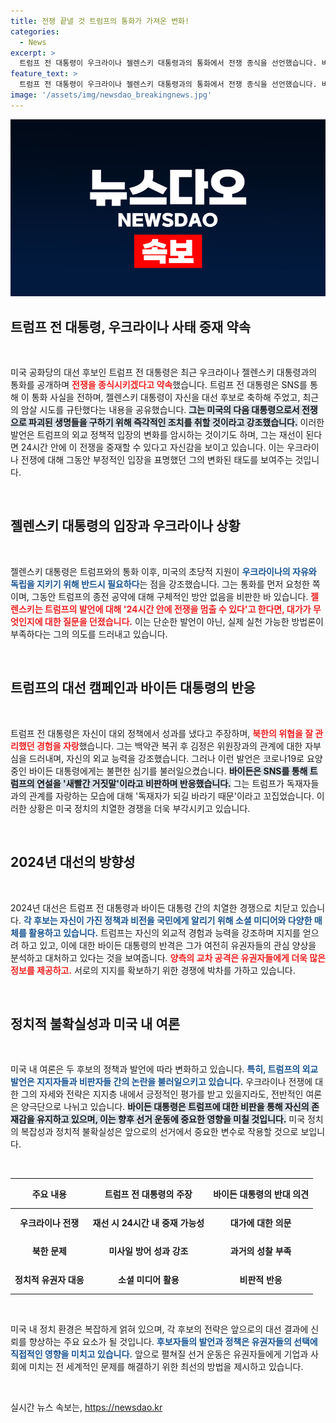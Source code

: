 ```yaml
---
title: 전쟁 끝낼 것 트럼프의 통화가 가져온 변화!
categories:
  - News
excerpt: >
  트럼프 전 대통령이 우크라이나 젤렌스키 대통령과의 통화에서 전쟁 종식을 선언했습니다. 바이든 대통령은 SNS를 통해 강력 반박하며 트럼프의 발언을 새빨간 거짓말이라 칭했습니다.
feature_text: >
  트럼프 전 대통령이 우크라이나 젤렌스키 대통령과의 통화에서 전쟁 종식을 선언했습니다. 바이든 대통령은 SNS를 통해 강력 반박하며 트럼프의 발언을 새빨간 거짓말이라 칭했습니다.
image: '/assets/img/newsdao_breakingnews.jpg'
---
```


<p><img src="/assets/img/newsdao_breakingnews.jpg" alt="implanttips 속보" /></p>

<h2 data-ke-size="size26">트럼프 전 대통령, 우크라이나 사태 중재 약속</h2>

<p data-ke-size="size16">&nbsp;</p>

<p data-ke-size="size16">미국 공화당의 대선 후보인 트럼프 전 대통령은 최근 우크라이나 젤렌스키 대통령과의 통화를 공개하며 <b><span style="color: #ee2323;">전쟁을 종식시키겠다고 약속</span></b>했습니다. 트럼프 전 대통령은 SNS를 통해 이 통화 사실을 전하며, 젤렌스키 대통령이 자신을 대선 후보로 축하해 주었고, 최근의 암살 시도를 규탄했다는 내용을 공유했습니다. <b><span style="background-color: #21538527;">그는 미국의 다음 대통령으로서 전쟁으로 파괴된 생명들을 구하기 위해 즉각적인 조치를 취할 것이라고 강조했습니다.</span></b> 이러한 발언은 트럼프의 외교 정책적 입장의 변화를 암시하는 것이기도 하며, 그는 재선이 된다면 24시간 안에 이 전쟁을 중재할 수 있다고 자신감을 보이고 있습니다. 이는 우크라이나 전쟁에 대해 그동안 부정적인 입장을 표명했던 그의 변화된 태도를 보여주는 것입니다.</p>

<p data-ke-size="size16">&nbsp;</p>

<h2 data-ke-size="size26">젤렌스키 대통령의 입장과 우크라이나 상황</h2>

<p data-ke-size="size16">&nbsp;</p>

<p data-ke-size="size16">젤렌스키 대통령은 트럼프와의 통화 이후, 미국의 초당적 지원이 <b><span style="color: #1a5490;">우크라이나의 자유와 독립을 지키기 위해 반드시 필요하다</span></b>는 점을 강조했습니다. 그는 통화를 먼저 요청한 쪽이며, 그동안 트럼프의 종전 공약에 대해 구체적인 방안 없음을 비판한 바 있습니다. <b><span style="color: #ee2323;">젤렌스키는 트럼프의 발언에 대해 '24시간 안에 전쟁을 멈출 수 있다'고 한다면, 대가가 무엇인지에 대한 질문을 던졌습니다.</span></b> 이는 단순한 발언이 아닌, 실제 실천 가능한 방법론이 부족하다는 그의 의도를 드러내고 있습니다.</p>

<p data-ke-size="size16">&nbsp;</p>

<h2 data-ke-size="size26">트럼프의 대선 캠페인과 바이든 대통령의 반응</h2>

<p data-ke-size="size16">&nbsp;</p>

<p data-ke-size="size16">트럼프 전 대통령은 자신이 대외 정책에서 성과를 냈다고 주장하며, <b><span style="color: #ee2323;">북한의 위협을 잘 관리했던 경험을 자랑</span></b>했습니다. 그는 백악관 복귀 후 김정은 위원장과의 관계에 대한 자부심을 드러내며, 자신의 외교 능력을 강조했습니다. 그러나 이런 발언은 코로나19로 요양 중인 바이든 대통령에게는 불편한 심기를 불러일으켰습니다. <b><span style="background-color: #21538527;">바이든은 SNS를 통해 트럼프의 연설을 '새빨간 거짓말'이라고 비판하며 반응했습니다.</span></b> 그는 트럼프가 독재자들과의 관계를 자랑하는 모습에 대해 '독재자가 되길 바라기 때문'이라고 꼬집었습니다. 이러한 상황은 미국 정치의 치열한 경쟁을 더욱 부각시키고 있습니다.</p>

<p data-ke-size="size16">&nbsp;</p>

<h2 data-ke-size="size26">2024년 대선의 방향성</h2>

<p data-ke-size="size16">&nbsp;</p>

<p data-ke-size="size16">2024년 대선은 트럼프 전 대통령과 바이든 대통령 간의 치열한 경쟁으로 치닫고 있습니다. <b><span style="color: #1a5490;">각 후보는 자신이 가진 정책과 비전을 국민에게 알리기 위해 소셜 미디어와 다양한 매체를 활용하고 있습니다.</span></b> 트럼프는 자신의 외교적 경험과 능력을 강조하며 지지를 얻으려 하고 있고, 이에 대한 바이든 대통령의 반격은 그가 여전히 유권자들의 관심 양상을 분석하고 대처하고 있다는 것을 보여줍니다. <b><span style="color: #ee2323;">양측의 교차 공격은 유권자들에게 더욱 많은 정보를 제공하고.</span></b> 서로의 지지를 확보하기 위한 경쟁에 박차를 가하고 있습니다.</p>

<p data-ke-size="size16">&nbsp;</p>

<h2 data-ke-size="size26">정치적 불확실성과 미국 내 여론</h2>

<p data-ke-size="size16">&nbsp;</p>

<p data-ke-size="size16">미국 내 여론은 두 후보의 정책과 발언에 따라 변화하고 있습니다. <b><span style="color: #1a5490;">특히, 트럼프의 외교 발언은 지지자들과 비판자들 간의 논란을 불러일으키고 있습니다.</span></b> 우크라이나 전쟁에 대한 그의 자세와 전략은 지지층 내에서 긍정적인 평가를 받고 있을지라도, 전반적인 여론은 양극단으로 나뉘고 있습니다. <b><span style="background-color: #21538527;">바이든 대통령은 트럼프에 대한 비판을 통해 자신의 존재감을 유지하고 있으며, 이는 향후 선거 운동에 중요한 영향을 미칠 것입니다.</span></b> 미국 정치의 복잡성과 정치적 불확실성은 앞으로의 선거에서 중요한 변수로 작용할 것으로 보입니다.</p>

<p data-ke-size="size16">&nbsp;</p>

<table style="width: 100%; border-collapse: collapse;">
    <thead>
        <tr>
            <th style="text-align: center; height: 40px;"><b>주요 내용</b></th>
            <th style="text-align: center; height: 40px;"><b>트럼프 전 대통령의 주장</b></th>
            <th style="text-align: center; height: 40px;"><b>바이든 대통령의 반대 의견</b></th>
        </tr>
    </thead>
    <tbody>
        <tr>
            <td style="text-align: center; height: 40px;"><b>우크라이나 전쟁</b></td>
            <td style="text-align: center; height: 40px;"><b>재선 시 24시간 내 중재 가능성</b></td>
            <td style="text-align: center; height: 40px;"><b>대가에 대한 의문</b></td>
        </tr>
        <tr>
            <td style="text-align: center; height: 40px;"><b>북한 문제</b></td>
            <td style="text-align: center; height: 40px;"><b>미사일 방어 성과 강조</b></td>
            <td style="text-align: center; height: 40px;"><b>과거의 성찰 부족</b></td>
        </tr>
        <tr>
            <td style="text-align: center; height: 40px;"><b>정치적 유권자 대응</b></td>
            <td style="text-align: center; height: 40px;"><b>소셜 미디어 활용</b></td>
            <td style="text-align: center; height: 40px;"><b>비판적 반응</b></td>
        </tr>
    </tbody>
</table>

<p data-ke-size="size16">&nbsp;</p>

<p data-ke-size="size16">미국 내 정치 환경은 복잡하게 얽혀 있으며, 각 후보의 전략은 앞으로의 대선 결과에 신뢰를 향상하는 주요 요소가 될 것입니다. <b><span style="color: #1a5490;">후보자들의 발언과 정책은 유권자들의 선택에 직접적인 영향을 미치고 있습니다.</span></b> 앞으로 펼쳐질 선거 운동은 유권자들에게 기업과 사회에 미치는 전 세계적인 문제를 해결하기 위한 최선의 방법을 제시하고 있습니다.</p>

<p data-ke-size="size16">&nbsp;</p>
실시간 뉴스 속보는, <a href="https://newsdao.kr" rel="dofollow">https://newsdao.kr</a>



